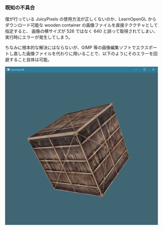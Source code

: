 ### 既知の不具合

僕が行っている JuicyPixels の使用方法が正しくないのか、LearnOpenGL からダウンロード可能な wooden container の画像ファイルを直接テククチャとして指定すると、
画像の横サイズが 526 ではなく 640 と誤って取得されてしまい、実行時にエラーが発生してしまう。

ちなみに根本的な解決にはならないが、GIMP 等の画像編集ソフトでエクスポートし直した画像ファイルを代わりに用いることで、以下のようにそのエラーを回避すること自体は可能。

![result](/06/result.jpg)
